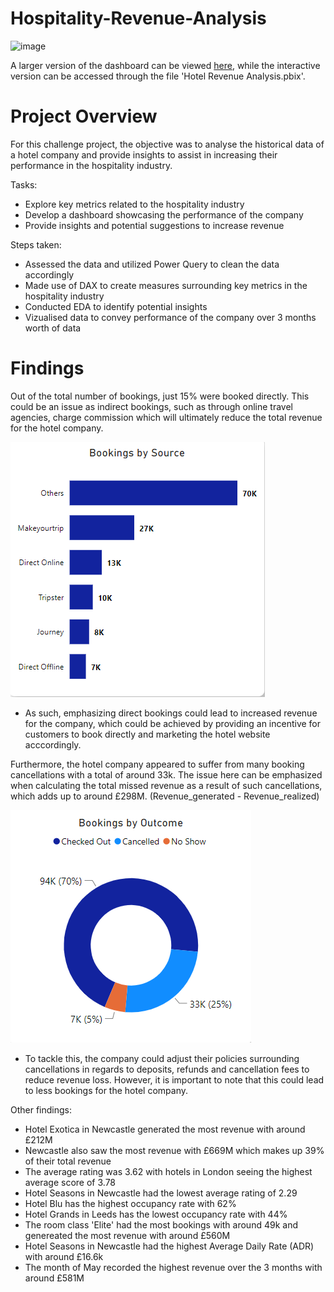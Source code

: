 # Hospitality-Revenue-Analysis
![image](https://github.com/Justin-Data/Hospitality-Revenue-Analysis-PowerBI/assets/137729013/319ab690-cf32-4f2d-a0e9-2223f0196356)

A larger version of the dashboard can be viewed [here](https://github.com/Justin-Data/Hospitality-Revenue-Analysis-PowerBI/blob/main/Hotel%20Dashboard%20Picture.png), while the interactive version can be accessed through the file 'Hotel Revenue Analysis.pbix'.





# Project Overview
For this challenge project, the objective was to analyse the historical data of a hotel company and provide insights to assist in increasing their performance in the hospitality industry.

Tasks:
- Explore key metrics related to the hospitality industry
- Develop a dashboard showcasing the performance of the company
- Provide insights and potential suggestions to increase revenue

Steps taken:

- Assessed the data and utilized Power Query to clean the data accordingly
- Made use of DAX to create measures surrounding key metrics in the hospitality industry
- Conducted EDA to identify potential insights
- Vizualised data to convey performance of the company over 3 months worth of data

# Findings

Out of the total number of bookings, just 15% were booked directly. This could be an issue as indirect bookings, such as through online travel agencies, charge commission which will ultimately reduce the total revenue for the hotel company.

![Bookings](bookings.png)

- As such, emphasizing direct bookings could lead to increased revenue for the company, which could be achieved by providing an incentive for customers to book directly and marketing the hotel website acccordingly.

Furthermore, the hotel company appeared to suffer from many booking cancellations with a total of around 33k. The issue here can be emphasized when calculating the total missed revenue as a result of such cancellations, which adds up to around £298M. (Revenue_generated - Revenue_realized)

![Bookings Outcome](outcome.png)

- To tackle this, the company could adjust their policies surrounding cancellations in regards to deposits, refunds and cancellation fees to reduce revenue loss. However, it is important to note that this could lead to less bookings for the hotel company.


Other findings:

- Hotel Exotica in Newcastle generated the most revenue with around £212M
- Newcastle also saw the most revenue with £669M which makes up 39% of their total revenue
- The average rating was 3.62 with hotels in London seeing the highest average score of 3.78
- Hotel Seasons in Newcastle had the lowest average rating of 2.29
- Hotel Blu has the highest occupancy rate with 62%
- Hotel Grands in Leeds has the lowest occupancy rate with 44%
- The room class 'Elite' had the most bookings with around 49k and genereated the most revenue with around £560M
- Hotel Seasons in Newcastle had the highest Average Daily Rate (ADR) with around £16.6k
- The month of May recorded the highest revenue over the 3 months with around £581M
